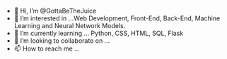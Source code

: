 - 👋 Hi, I’m @GottaBeTheJuice
- 👀 I’m interested in ...Web Development, Front-End, Back-End, Machine Learning and Neural Network Models.
- 🌱 I’m currently learning ... Python, CSS, HTML, SQL, Flask
- 💞️ I’m looking to collaborate on ...
- 📫 How to reach me ...

<!---
GottaBeTheJuice/GottaBeTheJuice is a ✨ special ✨ repository because its `README.md` (this file) appears on your GitHub profile.
You can click the Preview link to take a look at your changes.
--->
